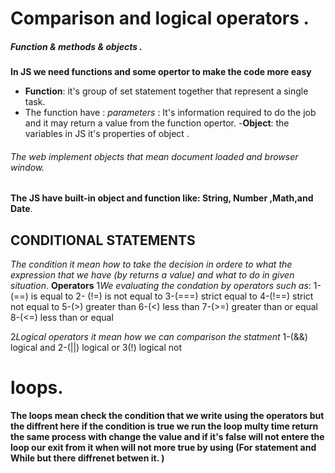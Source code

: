 # Comparison and logical operators .
##### Function & methods & objects .
 **In JS we need functions and some opertor to make the code more easy**
 - **Function**: it's group of set statement together that represent a single task.
 - The function have : 
  *parameters* : It's information required to do the job and it may return a value from the function opertor.
  -**Object**: the variables in JS it's properties of object .
  ###### The web implement objects that mean document loaded and browser window.

  **The JS have built-in object and function like: String, Number ,Math,and Date**.

  ## CONDITIONAL STATEMENTS
  *The condition it mean how to take the decision in ordere to what the expression that we have (by returns a value) and what to do in given situation*.
**Operators**
  1*We evaluating the condation by operators such as*:
  1-(==) is equal to
  2- (!=) is not equal to
  3-(===) strict equal to
  4-(!==)  strict not equal to
  5-(>) greater than
  6-(<) less than 
  7-(>=) greater than or equal
  8-(<=) less than  or equal


  2*Logical operators*
  *it mean how we can comparison the statment*
  1-(&&) logical and 
  2-(||) logical or
  3(!) logical not

  # loops.
  **The loops mean check the condition that we write using the operators but the diffrent here if the condition is true we run the loop multy time return the same process with change the value and if it's false will not entere the loop our exit from it when will not more true by using (For statement and While but there diffrenet betwen it. )**



